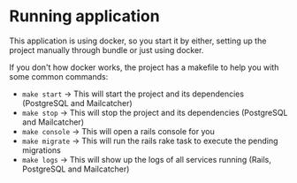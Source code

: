 # Running application

This application is using docker, so you start it by either, setting up the project manually through bundle or just using docker.

If you don't how docker works, the project has a makefile to help you with some common commands:

- `make start` -> This will start the project and its dependencies (PostgreSQL and Mailcatcher)
- `make stop` -> This will stop the project and its dependencies (PostgreSQL and Mailcatcher)
- `make console` -> This will open a rails console for you
- `make migrate` -> This will run the rails rake task to execute the pending migrations
- `make logs` -> This will show up the logs of all services running (Rails, PostgreSQL and Mailcatcher)
